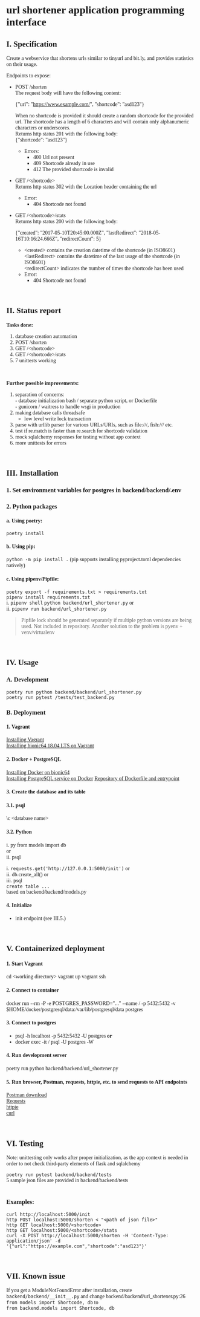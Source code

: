 <span style="font-family:Consolas">

# url shortener application programming interface

##  I. Specification
Create a webservice that shortens urls similar to tinyurl and bit.ly, and provides statistics on their usage.

Endpoints to expose:
- POST /shorten\
The request body will have the following content:

    {"url": "https://www.example.com/",
"shortcode": "asd123"}


    When no shortcode is provided it should create a random shortcode for the provided url. The shortcode has a length of 6 characters and will contain only alphanumeric characters or underscores.\
Returns http status 201 with the following body:\
{"shortcode": "asd123"}
    - Errors:
      - 400
        Url not present
      - 409
        Shortcode already in use
      - 412
        The provided shortcode is invalid

- GET /\<shortcode>\
Returns http status 302 with the Location header containing the url
    - Error:
      - 404
Shortcode not found
- GET /\<shortcode>/stats\
Returns http status 200 with the following body:

    {"created": "2017-05-10T20:45:00.000Z",
    "lastRedirect": "2018-05-16T10:16:24.666Z",
    "redirectCount": 5}

  - \<created> contains the creation datetime of the shortcode (in ISO8601)\
  \<lastRedirect> contains the datetime of the last usage of the shortcode (in ISO8601)\
  \<redirectCount> indicates the number of times the shortcode has been used
  - Error:
      - 404
    Shortcode not found


<br>

## II. Status report

__Tasks done:__
1. database creation automation
2. POST /shorten
3. GET /\<shortcode\>
4. GET /\<shortcode\>/stats
5. 7 unittests working

<br>


__Further possible improvements:__
1. separation of concerns:\
        - database initialization bash / separate python script, or Dockerfile\
        - gunicorn / waitress to handle wsgi in production
2. making database calls threadsafe
    - low level write lock transaction
3. parse with urllib parser for various URLs/URIs, such as file:///, fish:/// etc.
4. test if re.match is faster than re.search for shortcode validation
5. mock sqlalchemy responses for testing without app context
6. more unittests for errors


<br>

## III. Installation

### 1. Set environment variables for postgres in backend/backend/.env

### 2. Python packages
#### a. Using poetry:
``poetry install``

#### b. Using pip:
`python -m pip install .`
(pip supports installing pyproject.toml dependencies natively)

#### c. Using pipenv/Pipfile:
``poetry export -f requirements.txt > requirements.txt``\
``pipenv install requirements.txt``\
i.
``pipenv shell`` 
``python backend/url_shortener.py``
or \
ii.
``pipenv run backend/url_shortener.py``

> Pipfile lock should be generated separately if multiple python versions are being used. Not included in repository. Another solution to the problem is pyenv + venv/virtualenv

<br>

## IV. Usage
### A. Development
``poetry run python backend/backend/url_shortener.py``\
``poetry run pytest /tests/test_backend.py``

### B. Deployment
#### 1. Vagrant
[Installing Vagrant](https://www.vagr\antup.com/docs/installation/ "vagrant installation instructions") \
[Installing bionic64 18.04 LTS on Vagrant](https://app.vagrantup.com/hashicorp/boxes/bionic64 "bionic64 installation instructions")


#### 2. Docker + PostgreSQL
[Installing Docker on bionic64](https://docs.docker.com/install/linux/docker-ce/ubuntu/ "docker on bionic installation instructions")\
[Installing PostgreSQL service on Docker](https://docs.docker.com/engine/examples/postgresql_service/ "docker postgresql installation instructions")
[Repository of Dockerfile and entrypoint](https://github.com/docker-library/postgres/tree/4a82eb932030788572b637c8e138abb94401640c/12 "dockerfile+entrypoint repo link") 

#### 3. Create the database and its table
#### 3.1. psql
\c <database name\>
#### 3.2. Python
i.
py
from models import db\
or\
ii.
psql

i. ``requests.get('http://127.0.0.1:5000/init')`` or\
ii. db.create_all() or\
iii. psql\
``create table ...``\
based on backend/backend/models.py
#### 4. Initialize
 -  init endpoint (see III.5.)


<br>


## V. Containerized deployment
#### 1. Start Vagrant
cd \<working directory>
vagrant up
vagrant ssh

#### 2. Connect to container
docker run --rm -P -e POSTGRES_PASSWORD="..." --name /<container name> -p 5432:5432 -v $HOME/docker/postgresql/data:/var/lib/postgresql/data postgres


#### 3. Connect to postgres
* psql -h localhost -p 5432:5432 -U postgres __or__
* docker exec -it /<container name> psql -U postgres -W

#### 4. Run development server
poetry run python backend/backend/url_shortener.py

#### 5. Run browser, Postman, requests, httpie, etc. to send requests to API endpoints
[Postman download](https://www.getpostman.com/downloads/ "postman download link")\
[Requests](https://docs.python-requests.org/en/latest/)\
[httpie](https://httpie.io/download)\
[curl](https://curl.se/docs/manpage.html)




<br>


## VI. Testing
Note: unittesting only works after proper initialization, as the app context is needed in order to not check third-party elements of flask and sqlalchemy

``poetry run pytest backend/backend/tests``\
5 sample json files are provided in backend/backend/tests\
<br>
### Examples:

``curl http://localhost:5000/init``\
``http POST localhost:5000/shorten < "<path of json file>"``\
``http GET localhost:5000/<shortcode>``\
``http GET localhost:5000/<shortcode>/stats``\
``curl -X POST http://localhost:5000/shorten -H 'Content-Type: application/json' -d '{"url":"https://example.com","shortcode":"asd123"}'``

<br>


## VII. Known issue
If you get a ModuleNotFoundError after installation, create
``backend/backend/__init__.py``
and change backend/backend/url_shortener.py:26\
``from models import Shortcode, db``
to\
``from backend.models import Shortcode, db``











